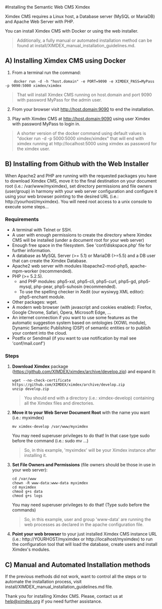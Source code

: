 #Installing the Semantic Web CMS Ximdex

Ximdex CMS requires a Linux host, a Database server (MySQL or MariaDB) and Apache Web Server with PHP.

You can install Ximdex CMS with Docker or using the web installer.

> Additionally, a fully manual or automated installation method can be found at install/XIMDEX_manual_installation_guidelines.md.


## A) Installing Ximdex CMS using Docker

1. From a terminal run the command:

```
	docker run -d -h "host.domain" -e PORT=9090 -e XIMDEX_PASS=MyPass -p 9090:5000 ximdex/ximdex
```

> That will install Ximdex CMS running on host.domain and port 9090 with password MyPass for the admin user.

2. From your browser visit http://host.domain:9090 to end the installation.

3. Play with Ximdex CMS at http://host.domain:9090 using user Ximdex with password MyPass to login in.

> A shorter version of the docker command using default values is "docker run -d -p 5000:5000 ximdex/ximdex" that will end with ximdex running at http://localhost:5000 using ximdex as password for the ximdex user.


## B) Installing from Github with the Web Installer
When Apache2 and PHP are running with the requested packages you have to download Ximdex CMS, move it to the final destination on your document root (i.e.: /var/www/myximdex), set directory permissions and file owners (user/group) in harmony with your web server configuration and configure it using your web browser pointing to the desired URL (i.e.: http://yourhost/myximdex). You will need root access to a unix console to execute some steps...


### Requirements
*  A terminal with Telnet or SSH.
*  A user with enough permissions to create the directory where Ximdex CMS will be installed (under a document root for your web server)
*  Enough free space in the filesystem. See 'conf/diskspace.php' file for further information.
*  A database as MySQL Server (>= 5.1) or MariaDB (>=5.5) and a DB user that can create the Ximdex Database.
*  Apache2 web server with modules libapache2-mod-php5, apache-mpm-worker (recommended).
*  PHP (>= 5.2.5).
	*  and PHP modules: php5-xsl, php5-cli, php5-curl, php5-gd, php5-mysql, php-pear, php5-suhosin (recommended).
	*  To use the spelling checker in Xedit (our wysiwyg XML editor): php5-enchant module.
*  Other packages: wget.
*  A modern web browser (with javascript and cookies enabled): Firefox, Google Chrome, Safari, Opera, Microsoft Edge, …
*  An internet connection if you want to use some features as the automatic suggestion system based on ontologies (XOWL module), Dynamic Semantic Publishing (DSP) of semantic entities or to publish your content into the cloud.
*  Postfix or Sendmail (if you want to use notification by mail see 'conf/mail.conf')

### Steps
1. **Download Ximdex** package (https://github.com/XIMDEX/ximdex/archive/develop.zip) and expand it:
	```
  	wget --no-check-certificate https://github.com/XIMDEX/ximdex/archive/develop.zip
	unzip develop.zip
  	```
	> You should end with a directory (i.e.: ximdex-develop) containing all the Ximdex files and directories.

2. **Move it to your Web Server Document Root** with the name you want (i.e.: myximdex)

	```
	mv ximdex-develop /var/www/myximdex
	```
	You may need superuser privileges to do that! In that case type sudo before the command (i.e.: sudo mv ...)

	> So, in this example, 'myximdex' will be your Ximdex instance after installing it.

3. **Set File Owners and Permissions** (file owners should be those in use in your web server):
	```
	cd /var/www
	chown -R www-data:www-data myximdex
	cd myximdex
	chmod g+s data
	chmod g+s logs
	```

	You may need superuser privileges to do that! (Type sudo before the commands)

	> So, in this example, user and group 'www-data' are running the web processes as declared in the apache configuration file.

4. **Point your web browser** to your just installed Ximdex CMS instance URL (i.e.: http://YOURHOST/myximdex or http://localhost/myximdex) to run the configuration tool that will load the database, create users and install Ximdex's modules.

## C) Manual and Automated Installation methods
If the previous methods did not work, want to control all the steps or to automate the installation process, visit install/XIMDEX_manual_installation_guidelines.md file.


Thank you for installing Ximdex CMS. Please, contact us at help@ximdex.org if you need further assistance.
